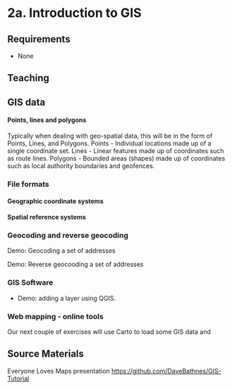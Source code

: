 2a. Introduction to GIS
=======================

Requirements
------------

- None

Teaching
--------

## GIS data

#### Points, lines and polygons

Typically when dealing with geo-spatial data, this will be in the form of Points, Lines, and Polygons.
Points - Individual locations made up of a single coordinate set.
Lines - Linear features made up of coordinates such as route lines.
Polygons - Bounded areas (shapes) made up of coordinates such as local authority boundaries and geofences.

### File formats

#### Geographic coordinate systems

#### Spatial reference systems

### Geocoding and reverse geocoding


Demo: Geocoding a set of addresses

Demo: Reverse geocooding a set of addresses



### GIS Software

- Demo: adding a layer using QGIS.


### Web mapping - online tools

Our next couple of exercises will use Carto to load some GIS data and 

Source Materials
-----------------

Everyone Loves Maps presentation 
https://github.com/DaveBathnes/GIS-Tutorial